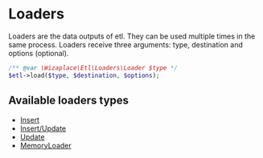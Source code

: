 # Loaders

Loaders are the data outputs of etl. They can be used multiple times in the same process. Loaders receive three arguments: type, destination and options (optional).

```php
/** @var \Wizaplace\Etl\Loaders\Loader $type */
$etl->load($type, $destination, $options);
```

## Available loaders types

- [Insert](Insert.md)
- [Insert/Update](InsertUpdate.md)
- [Update](Update.md)
- [MemoryLoader](MemoryLoader.md)
